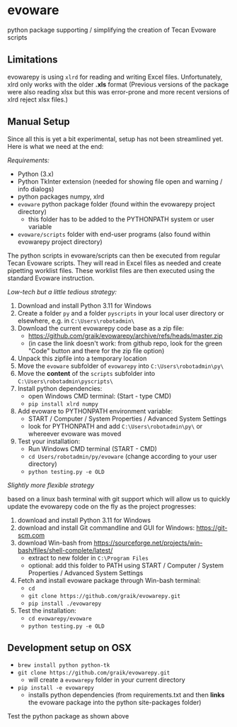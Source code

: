 evoware
=======

python package supporting / simplifying the creation of Tecan Evoware scripts

Limitations
-----------

evowarepy is using `xlrd` for reading and writing Excel files. Unfortunately, xlrd only works with the older **.xls** format (Previous versions of the package were also reading xlsx but this was error-prone and more recent versions of xlrd reject xlsx files.)

Manual Setup
------------

Since all this is yet a bit experimental, setup has not been streamlined yet. Here is what we need at the end:

*Requirements:*
  * Python (3.x)
  * Python TkInter extension (needed for showing file open and warning / info dialogs)
  * python packages numpy, xlrd
  * `evoware` python package folder (found within the evowarepy project directory)
    * this folder has to be added to the PYTHONPATH system or user variable
  * `evoware/scripts` folder with end-user programs (also found within evowarepy project directory)

The python scripts in evoware/scripts can then be executed from regular Tecan Evoware scripts. They will read in Excel files as needed and create pipetting worklist files. These worklist files are then executed using the standard Evoware instruction. 

*Low-tech but a little tedious strategy:*

1. Download and install Python 3.11 for Windows
2. Create a folder `py` and a folder `pyscripts` in your local user directory or elsewhere, e.g. in `C:\Users\robotadmin\`
3. Download the current evowarepy code base as a zip file:
   * https://github.com/graik/evowarepy/archive/refs/heads/master.zip
   * (in case the link doesn't work: from github repo, look for the green "Code" button and there for the zip file option)
4. Unpack this zipfile into a temporary location
5. Move the `evoware` subfolder of `evowarepy` into `C:\Users\robotadmin\py\`
6. Move the **content** of the `scripts` subfolder into `C:\Users\robotadmin\pyscripts\`
7. Install python dependencies:
   * open Windows CMD terminal: (Start - type CMD)
   * `pip install xlrd numpy`
8. Add evoware to PYTHONPATH environment variable:
   * START / Computer / System Properties / Advanced System Settings
   * look for PYTHONPATH and add `C:\Users\robotadmin\py\` or whereever evoware was moved
9. Test your installation:
   * Run Windows CMD terminal (START - CMD)
   * `cd Users/robotadmin/py/evoware` (change according to your user directory)
   * `python testing.py -e OLD`

*Slightly more flexible strategy*

based on a linux bash terminal with git support which will allow us to quickly update the evowarepy code on the fly as the project progresses:

1. download and install Python 3.11 for Windows
2. download and install Git commandline and GUI for Windows: https://git-scm.com
3. download Win-bash from https://sourceforge.net/projects/win-bash/files/shell-complete/latest/
     * extract to new folder in `C:\Program Files`
     * optional: add this folder to PATH using  START / Computer / System Properties / Advanced System Settings
4. Fetch and install evoware package through Win-bash terminal:
     *  `cd`
     *  `git clone https://github.com/graik/evowarepy.git`
     *  `pip install ./evowarepy`
5. Test the installation:
     * `cd evowarepy/evoware`
     * `python testing.py -e OLD`


Development setup on OSX
-------------------------

  * `brew install python python-tk`
  * `git clone https://github.com/graik/evowarepy.git`
    * will create a `evowarepy` folder in your current directory
  * `pip install -e evowarepy`
    * installs python dependencies (from requirements.txt and then **links** the evoware package into the python site-packages folder)

Test the python package as shown above
